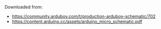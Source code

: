 Downloaded from:
- https://community.arduboy.com/t/production-arduboy-schematic/702
- https://content.arduino.cc/assets/arduino_micro_schematic.pdf